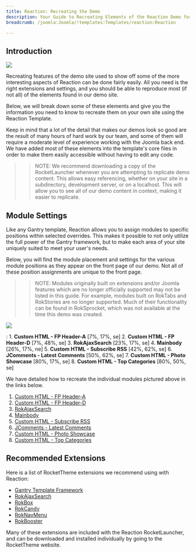 ```yaml
---
title: Reaction: Recreating the Demo
description: Your Guide to Recreating Elements of the Reaction Demo for Joomla
breadcrumb: /joomla:Joomla/!templates:Templates/reaction:Reaction

---
```


Introduction
-----

![][Reaction2]

Recreating features of the demo site used to show off some of the more interesting aspects of Reaction can be done fairly easily. All you need is the right extensions and settings, and you should be able to reproduce most (if not all) of the elements found in our demo site.

Below, we will break down some of these elements and give you the information you need to know to recreate them on your own site using the Reaction Template.

Keep in mind that a lot of the detail that makes our demos look so good are the result of many hours of hard work by our team, and some of them will require a moderate level of experience working with the Joomla back end. We have added most of these elements into the template's core files in order to make them easily accessible without having to edit any code.

>> NOTE: We recommend downloading a copy of the RocketLauncher whenever you are attempting to replicate demo content. This allows easy referencing, whether on your site in a subdirectory, development server, or on a localhost. This will allow you to see all of our demo content in context, making it easier to replicate.

Module Settings
-----

Like any Gantry template, Reaction allows you to assign modules to specific positions within selected overrides. This makes it possible to not only utilize the full power of the Gantry framework, but to make each area of your site uniquely suited to meet your user's needs.

Below, you will find the module placement and settings for the various module positions as they appear on the front page of our demo. Not all of these position assignments are unique to the front page.

>> NOTE: Modules originally built on extensions and/or Joomla features which are no longer officially supported may not be listed in this guide. For example, modules built on RokTabs and RokStories are no longer supported. Much of their functionality can be found in RokSprocket, which was not available at the time this demo was created.

![][Reaction]

:   1. **Custom HTML - FP Header-A**  [7%, 17%, se]
    2. **Custom HTML - FP Header-D** [7%, 48%, se]
    3. **RokAjaxSearch** [23%, 17%, se]
    4. **Mainbody** [26%, 17%, ne]
    5. **Custom HTML - Subscribe RSS**  [42%, 62%, se]
    6. **JComments - Latest Comments** [50%, 62%, se]
    7. **Custom HTML - Photo Showcase** [80%, 17%, se]
    8. **Custom HTML - Top Categories** [80%, 50%, se]

We have detailed how to recreate the individual modules pictured above in the links below.

1. [Custom HTML - FP Header-A][module1]
2. [Custom HTML - FP Header-D][module2]
3. [RokAjaxSearch][module3]
4. [Mainbody][module4]
5. [Custom HTML - Subscribe RSS][module5]
6. [JComments - Latest Comments][module6]
7. [Custom HTML - Photo Showcase][module7]
8. [Custom HTML - Top Categories][module8]

Recommended Extensions
-----

Here is a list of RocketTheme extensions we recommend using with Reaction:

* [Gantry Template Framework][gantry]
* [RokAjaxSearch][rokajaxsearch]
* [RokBox][rokbox]
* [RokCandy][rokcandy]
* [RokNavMenu][roknavmenu]
* [RokBooster][rokbooster]

Many of these extensions are included with the Reaction RocketLauncher, and can be downloaded and installed individually by going to the RocketTheme website.

[gantry]: http://gantry-framework.org/download
[rokajaxsearch]: http://www.rockettheme.com/joomla/extensions/rokajaxsearch
[rokbox]: http://www.rockettheme.com/joomla/extensions/rokbox
[rokgallery]: http://www.rockettheme.com/joomla/extensions/rokgallery
[Reaction]: assets/reaction2.jpeg
[Reaction2]: assets/reaction.jpeg
[demooverride]: demo_override.md
[roknavmenu]: http://www.rockettheme.com/joomla/extensions/roknavmenu
[rokbooster]: http://www.rockettheme.com/joomla/extensions/rokbooster
[rokcandy]: http://www.rockettheme.com/joomla/extensions/rokcandy
[module1]: demo_module_1.md
[module2]: demo_module_2.md
[module3]: demo_module_3.md
[module4]: demo_module_4.md
[module5]: demo_module_5.md
[module6]: demo_module_6.md
[module7]: demo_module_7.md
[module8]: demo_module_8.md
[module9]: demo_module_9.md
[module10]: demo_module_10.md
[module11]: demo_module_11.md
[module12]: demo_module_12.md
[module13]: demo_module_13.md
[module14]: demo_module_14.md
[module15]: demo_module_15.md
[icons]: http://fortawesome.github.io/Font-Awesome/icons/
[article]: assets/article.jpg
[mainmenu]: assets/menu_1.jpeg
